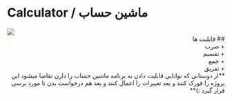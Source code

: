 # Calculator / ماشین حساب
<img src="https://8pic.ir/uploads/calculator-logo-10250-2603_ab81f.jpg">
<div dir="rtl">
 ## قابلیت ها
 <br>
 + ضرب
 <br>
 + تقسیم
 <br>
 + جمع
 <br>
 + تفریق
 <br>
 **از دوستانی که توانایی قابلیت دادن به برنامه ماشین حساب را دارن تقاضا میشود این پروژه را فورک کنند و بعد تغییرات را اعمال کنند و بعد هم درخواست بدن تا مورد برسی قرار گیرد :)**
 </div>
